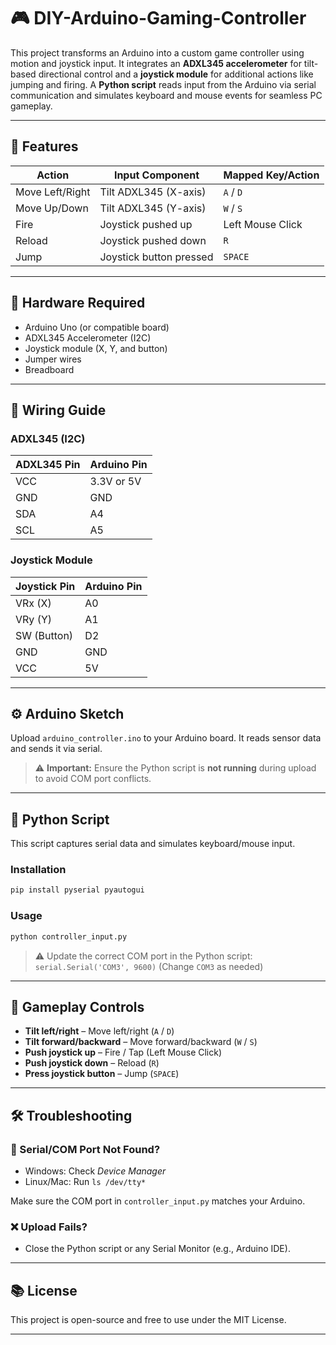 # 🎮 DIY-Arduino-Gaming-Controller

This project transforms an Arduino into a custom game controller using motion and joystick input. It integrates an **ADXL345 accelerometer** for tilt-based directional control and a **joystick module** for additional actions like jumping and firing. A **Python script** reads input from the Arduino via serial communication and simulates keyboard and mouse events for seamless PC gameplay.

---

## 🚀 Features

| Action          | Input Component         | Mapped Key/Action |
| --------------- | ----------------------- | ----------------- |
| Move Left/Right | Tilt ADXL345 (X-axis)   | `A` / `D`         |
| Move Up/Down    | Tilt ADXL345 (Y-axis)   | `W` / `S`         |
| Fire            | Joystick pushed up      | Left Mouse Click  |
| Reload          | Joystick pushed down    | `R`               |
| Jump            | Joystick button pressed | `SPACE`           |

---

## 🧰 Hardware Required

* Arduino Uno (or compatible board)
* ADXL345 Accelerometer (I2C)
* Joystick module (X, Y, and button)
* Jumper wires
* Breadboard

---

## 🔌 Wiring Guide

### ADXL345 (I2C)

| ADXL345 Pin | Arduino Pin |
| ----------- | ----------- |
| VCC         | 3.3V or 5V  |
| GND         | GND         |
| SDA         | A4          |
| SCL         | A5          |

### Joystick Module

| Joystick Pin | Arduino Pin |
| ------------ | ----------- |
| VRx (X)      | A0          |
| VRy (Y)      | A1          |
| SW (Button)  | D2          |
| GND          | GND         |
| VCC          | 5V          |

---

## ⚙️ Arduino Sketch

Upload `arduino_controller.ino` to your Arduino board.
It reads sensor data and sends it via serial.

> ⚠️ **Important:** Ensure the Python script is **not running** during upload to avoid COM port conflicts.

---

## 🐍 Python Script

This script captures serial data and simulates keyboard/mouse input.

### Installation

```bash
pip install pyserial pyautogui
```

### Usage

```bash
python controller_input.py
```

> ⚠️ Update the correct COM port in the Python script:
> `serial.Serial('COM3', 9600)` (Change `COM3` as needed)

---

## 👣 Gameplay Controls

* **Tilt left/right** – Move left/right (`A` / `D`)
* **Tilt forward/backward** – Move forward/backward (`W` / `S`)
* **Push joystick up** – Fire / Tap (Left Mouse Click)
* **Push joystick down** – Reload (`R`)
* **Press joystick button** – Jump (`SPACE`)

---

## 🛠️ Troubleshooting

### 🔧 Serial/COM Port Not Found?

* Windows: Check *Device Manager*
* Linux/Mac: Run `ls /dev/tty*`

Make sure the COM port in `controller_input.py` matches your Arduino.

### ❌ Upload Fails?

* Close the Python script or any Serial Monitor (e.g., Arduino IDE).
---

## 📚 License

This project is open-source and free to use under the MIT License.

---
